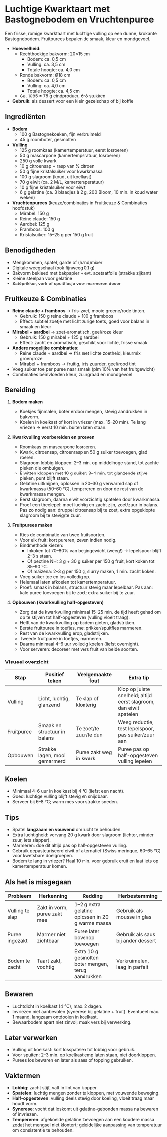 # Luchtige Kwarktaart met Bastognebodem en Vruchtenpuree

Een frisse, romige kwarktaart met luchtige vulling op een dunne, krokante Bastognebodem. Fruitpurees bepalen de smaak, kleur en mondgevoel.
- **Hoeveelheid**:
  - Rechthoekige bakvorm: 20×15 cm
    - Bodem: ca. 0,5 cm
    - Vulling: ca. 3,5 cm
    - Totale hoogte: ca. 4,0 cm
  - Ronde bakvorm: Ø18 cm
    - Bodem: ca. 0,5 cm
    - Vulling: ca. 4,0 cm
    - Totale hoogte: ca. 4,5 cm
  - Ca. 1095 ± 75 g eindproduct, 6–8 stukken
- **Gebruik**: als dessert voor een klein gezelschap of bij koffie

## Ingrediënten
- **Bodem**
  - 100 g Bastognekoeken, fijn verkruimeld
  - 45 g roomboter, gesmolten
- **Vulling**
  - 125 g roomkaas (kamertemperatuur, eerst losroeren)
  - 50 g mascarpone (kamertemperatuur, losroeren)
  - 250 g volle kwark
  - 10 g citroensap + rasp van ½ citroen
  - 50 g fijne kristalsuiker voor kwarkmassa
  - 100 g slagroom (koud, uit koelkast)
  - 70 g eiwit (ca. 2 M/L, kamertemperatuur)
  - 10 g fijne kristalsuiker voor eiwit
  - 6 g gelatine (ca. 3 blaadjes à 2 g, 200 Bloom, 10 min. in koud water weken)
- **Vruchtenpurees** (keuze/combinaties in Fruitkeuze & Combinaties hoofdstuk)
  - Mirabel: 150 g
  - Reine claude: 150 g
  - Aardbei: 125 g
  - Framboos: 100 g
  - Kristalsuiker: 15–25 g per 150 g fruit

## Benodigdheden
- Mengkommen, spatel, garde of (hand)mixer
- Digitale weegschaal (ook fijnweeg 0,1 g)
- Bakvorm bekleed met bakpapier + evt. acetaatfolie (strakke zijkant)
- Kleine steelpan voor gelatine
- Satéprikker, vork of spuitflesje voor marmeren decor

## Fruitkeuze & Combinaties
- **Reine claude + framboos** → fris-zoet, mooie groene/rode tinten.
  - Gebruik: 150 g reine claude + 100 g framboos
  - Effect: subtiel zoetje met licht zurige toets, goed voor balans in smaak en kleur
- **Mirabel + aardbei** → zoet-aromatisch, geel/roze kleur
  - Gebruik: 150 g mirabel + 125 g aardbei
  - Effect: zacht en aromatisch, geschikt voor lichte, frisse smaak
- **Andere mogelijke combinaties**:
  - Reine claude + aardbei → fris met lichte zoetheid, kleurmix groen/roze
  - Mirabel + framboos → fruitig, iets zuurder, geel/rood tint
- Voeg suiker toe per puree naar smaak (plm 10% van het fruitgewicht)
- Combinaties beïnvloeden kleur, zuurgraad en mondgevoel

## Bereiding

1. **Bodem maken**
   - Koekjes fijnmalen, boter erdoor mengen, stevig aandrukken in bakvorm.
   - Koelen in koelkast of kort in vriezer (max. 15–20 min). Te lang vriezen → eerst 10 min. buiten laten staan.
   
2. **Kwarkvulling voorbereiden en proeven**
   - Roomkaas en mascarpone losroeren.
   - Kwark, citroensap, citroenrasp en 50 g suiker toevoegen, glad roeren.
   - Slagroom lobbig kloppen: 2–3 min. op middelhoge stand, tot zachte pieken die ombuigen.
   - Eiwitten kloppen met 10 g suiker: 3–4 min. tot glanzende stijve pieken, punt blijft staan.
   - Gelatine uitknijpen, oplossen in 20–30 g verwarmd sap of kwarkmassa (50–60 °C), tempereren en door de rest van de kwarkmassa mengen.
   - Eerst slagroom, daarna eiwit voorzichtig spatelen door kwarkmassa.
   - Proef een theelepel: moet luchtig en zacht zijn, zoet/zuur in balans. Pas zo nodig aan: druppel citroensap bij te zoet, extra opgeklopte slagroom bij te stevig/te zuur.

3. **Fruitpurees maken**
   - Kies de combinatie van twee fruitsoorten.
   - Voor elk fruit: kort pureren, zeven indien nodig.
   - Bindmethode kiezen:
     - Inkoken tot 70–80% van begingewicht (weeg!) → lepelspoor blijft 2–3 s staan.
     - Of pectine NH: 3 g + 30 g suiker per 150 g fruit, kort koken tot 85–90 °C.
     - Of maïzena: 2–3 g per 150 g, slurry maken, 1 min. zacht koken.
   - Voeg suiker toe en los volledig op.
   - Helemaal laten afkoelen tot kamertemperatuur.
   - Proef: smaak in balans, structuur stevig maar lepelbaar. Pas aan: kale puree toevoegen bij te zoet; extra suiker bij te zuur.

4. **Opbouwen (kwarkvulling half-opgesteven)**
   - Zorg dat de kwarkvulling minimaal 15–25 min. de tijd  heeft gehad om op te stijven  tot half-opgesteven (vulling vloeit traag).
   - Helft van de kwarkvulling op bodem gieten, gladstrijken.
   - Eerste fruitpuree in toefjes, met prikker/spuitfles marmeren.
   - Rest van de kwarkvulling erop, gladstrijken.
   - Tweede fruitpuree in toefjes, marmeren.
   - Daarna minimaal 4–6 uur volledig koelen (liefst overnight).
   - Voor serveren: decoreer met vers fruit van beide soorten.

### Visueel overzicht

| Stap       | Positief teken                | Veelgemaakte fout       | Extra tip                                                          |
| ---------- | ----------------------------- | ----------------------- | ------------------------------------------------------------------ |
| Vulling    | Licht, luchtig, glanzend      | Te slap of klonterig    | Klop op juiste snelheid; altijd eerst slagroom, dan eiwit spatelen |
| Fruitpuree | Smaak en structuur in balans  | Te zoet/te zuur/te dun  | Weeg reductie, test lepelspoor, pas suiker/zuur aan                |
| Opbouwen   | Strakke lagen, mooi gemarmerd | Puree zakt weg in kwark | Puree pas op half-opgesteven vulling lepelen                       |

## Koelen
- Minimaal 4–6 uur in koelkast bij 4 °C (liefst een nacht).
- Goed: luchtige vulling blijft stevig en snijdbaar.
- Serveer bij 6–8 °C; warm mes voor strakke sneden.

## Tips
- Spatel **langzaam en vouwend** om lucht te behouden.
- Extra luchtigheid: vervang 20 g kwark door slagroom (lichter, minder zuur, iets slapper).
- Marmeren: doe dit altijd pas op half-opgesteven vulling.
- Gebruik gepasteuriseerd eiwit of alternatief (Swiss meringue, 60–65 °C) voor kwetsbare doelgroepen.
- Bodem te lang in vriezer? Haal 10 min. voor gebruik eruit en laat iets op kamertemperatuur komen.

## Als het is misgegaan

| Probleem        | Herkenning                   | Redding                                             | Herbestemming                      |
| --------------- | ---------------------------- | --------------------------------------------------- | ---------------------------------- |
| Vulling te slap | Zakt in vorm, puree zakt mee | 1–2 g extra gelatine oplossen in 20 g warme massa   | Gebruik als mousse in glas         |
| Puree ingezakt  | Marmer niet zichtbaar        | Puree later bovenop toevoegen                       | Gebruik als saus bij ander dessert |
| Bodem te zacht  | Taart zakt, vochtig          | Extra 10 g gesmolten boter mengen, terug aandrukken | Verkruimelen, laag in parfait      |

## Bewaren
- Luchtdicht in koelkast (4 °C), max. 2 dagen.
- Invriezen niet aanbevolen (synerese bij gelatine + fruit). Eventueel max. 1 maand, langzaam ontdooien in koelkast.
- Bewaarbodem apart niet zinvol; maak vers bij verwerking.

## Later verwerken
- Vulling uit koelkast: kort losspatelen tot lobbig voor gebruik.
- Voor spuiten: 2–3 min. op koelkasttemp laten staan, niet doorkloppen.
- Purees los bewaren en later als saus of topping gebruiken.

## Vaktermen
- **Lobbig**: zacht stijf, valt in lint van klopper.
- **Spatelen**: luchtig mengen zonder te kloppen, met vouwende beweging.
- **Half-opgesteven**: vulling deels stevig door koeling, vloeit traag maar houdt vorm.
- **Synerese**: vocht dat loskomt uit gelatine-gebonden massa na bewaren of invriezen.
- **Tempereren**: afgekoelde gelatine toevoegen aan een koudere massa zodat het mengsel niet klontert; geleidelijke aanpassing van temperatuur om consistentie te behouden.
